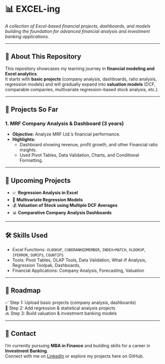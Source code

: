 # 📊 EXCEL-ing
*A collection of Excel-based financial projects, dashboards, and models building the foundation for advanced financial analysis and investment banking applications.*

---

## 🔹 About This Repository
This repository showcases my learning journey in **financial modeling and Excel analytics**.  
It starts with **basic projects** (company analysis, dashboards, ratio analysis, regression models) and will gradually expand into **valuation models** (DCF, comparable companies, multivariate regression-based stock analysis, etc.).

---

## 📂 Projects So Far
### 1. MRF Company Analysis & Dashboard (3 years)
- **Objective:** Analyze MRF Ltd.’s financial performance.  
- **Highlights:**  
  - Dashboard showing revenue, profit growth, and other Financial ratio insights.  
  - Used Pivot Tables, Data Validation, Charts, and Conditional Formatting.  

---

## 🚀 Upcoming Projects
- 📈 **Regression Analysis in Excel**  
- 🔄 **Multivariate Regression Models**  
- 💰 **Valuation of Stock using Multiple DCF Averages**  
- 📊 **Comparative Company Analysis Dashboards**  

---

## 🛠️ Skills Used
- Excel Functions: `VLOOKUP`, `CUBERANKEDMEMBER`, `INDEX+MATCH`, `XLOOKUP`, `IFERROR`, `SUMIFS`, `COUNTIFS`    
- Tools: Pivot Tables, OLAP Tools, Data Validation, What-If Analysis, Regression Toolpak, Dashboards,   
- Financial Applications: Company Analysis, Forecasting, Valuation  

---

## 📌 Roadmap
✅ Step 1: Upload basic projects (company analysis, dashboards)  
🔄 Step 2: Add regression & statistical analysis projects  
🔜 Step 3: Build valuation & investment banking models  

---

## 📧 Contact
I’m currently pursuing **MBA in Finance** and building skills for a career in **Investment Banking**.  
Connect with me on [LinkedIn](https://www.linkedin.com/in/mayuresh-jadhav-55a146213/) or explore my projects here on GitHub.
